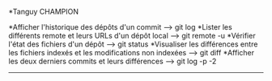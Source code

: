 *Tanguy CHAMPION

*Afficher l'historique des dépôts d'un commit --> git log
*Lister les différents remote et leurs URLs d'un dépôt local --> git remote -u
*Vérifier l'état des fichiers d'un dépôt --> git status
*Visualiser les différences entre les fichiers indexés et les modifications non indexées --> git diff
*Afficher les deux derniers commits et leurs différences --> git log -p -2
*****
